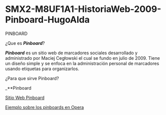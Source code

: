 # SMX2-M8UF1A1-HistoriaWeb-2009-Pinboard-HugoAlda

   PINBOARD

¿Que es _**Pinboard**_?

_**Pinboard**_ es un sitio web de marcadores sociales desarrollado y administrado por Maciej Cegłowski el cual se fundo en julio de 2009. Tiene un diseño simple y se enfoca en la administración personal de marcadores usando etiquetas para organizarlos.

¿Para que sirve Pinboard?

_**Pinboard

[Sitio Web Pinboard](https://www.youtube.com/watch?v=R2FbCCCmV9U "Video Explicativo")

[Ejemplo sobre los pinboards en Opera](https://www.youtube.com/watch?v=R2FbCCCmV9U "Video Explicativo")
